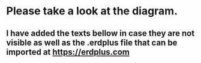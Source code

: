 # Please take a look at the diagram.
## I have added the texts bellow in case they are not visible as well as the .erdplus file that can be imported at https://erdplus.com

